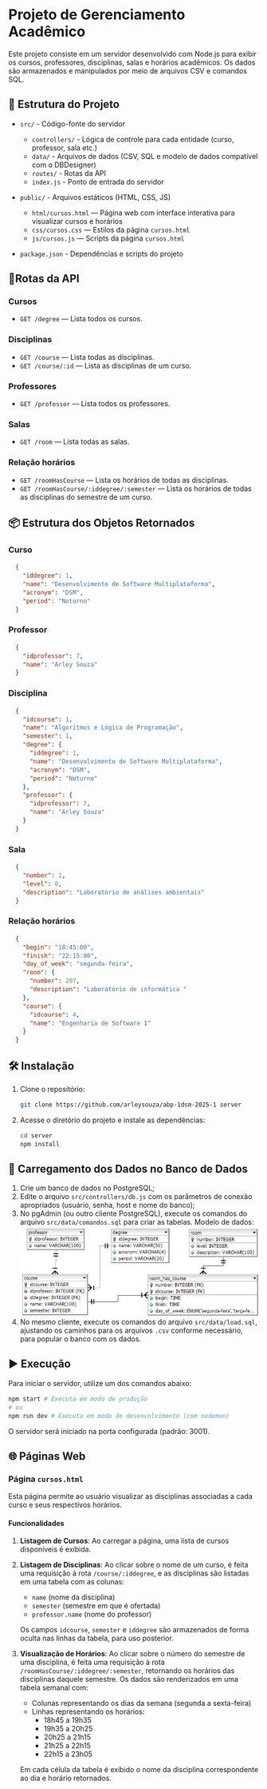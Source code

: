 # Projeto de Gerenciamento Acadêmico

Este projeto consiste em um servidor desenvolvido com Node.js para exibir os cursos, professores, disciplinas, salas e horários acadêmicos. Os dados são armazenados e manipulados por meio de arquivos CSV e comandos SQL.

## 📁 Estrutura do Projeto

- `src/` - Código-fonte do servidor  
  - `controllers/` - Lógica de controle para cada entidade (curso, professor, sala etc.)  
  - `data/` - Arquivos de dados (CSV, SQL e modelo de dados compatível com o DBDesigner)  
  - `routes/` - Rotas da API  
  - `index.js` - Ponto de entrada do servidor  

- `public/` - Arquivos estáticos (HTML, CSS, JS)  
  - `html/cursos.html` — Página web com interface interativa para visualizar cursos e horários  
  - `css/cursos.css` — Estilos da página `cursos.html`  
  - `js/cursos.js` — Scripts da página `cursos.html`  

- `package.json` - Dependências e scripts do projeto 

## 🔌Rotas da API

### Cursos
- `GET /degree` — Lista todos os cursos.

### Disciplinas
- `GET /course` — Lista todas as disciplinas.
- `GET /course/:id` — Lista as disciplinas de um curso.

### Professores
- `GET /professor` — Lista todos os professores.

### Salas
- `GET /room` — Lista todas as salas.

### Relação horários
- `GET /roomHasCourse` — Lista os horários de todas as disciplinas.
- `GET /roomHasCourse/:iddegree/:semester` — Lista os horários de todas as disciplinas do semestre de um curso. 

## 📦 Estrutura dos Objetos Retornados

### Curso
```json
  {
    "iddegree": 1,
    "name": "Desenvolvimento de Software Multiplataforma",
    "acronym": "DSM",
    "period": "Noturno"
  }
```

### Professor
```json
  {
    "idprofessor": 7,
    "name": "Arley Souza"
  }
```

### Disciplina
```json
  {
    "idcourse": 1,
    "name": "Algoritmos e Lógica de Programação",
    "semester": 1,
    "degree": {
      "iddegree": 1,
      "name": "Desenvolvimento de Software Multiplataforma",
      "acronym": "DSM",
      "period": "Noturno"
    },
    "professor": {
      "idprofessor": 7,
      "name": "Arley Souza"
    }
  }
```

### Sala
```json
  {
    "number": 1,
    "level": 0,
    "description": "Laboratório de análises ambientais"
  }
```

### Relação horários
```json
  {
    "begin": "18:45:00",
    "finish": "22:15:00",
    "day_of_week": "segunda-feira",
    "room": {
      "number": 207,
      "description": "Laboratório de informática "
    },
    "course": {
      "idcourse": 4,
      "name": "Engenharia de Software I"
    }
  }
```

## 🛠 Instalação

1. Clone o repositório:
   ```sh
   git clone https://github.com/arleysouza/abp-1dsm-2025-1 server
   ```
2. Acesse o diretório do projeto e instale as dependências:
   ```sh
   cd server
   npm install
   ```

## 💾 Carregamento dos Dados no Banco de Dados

1. Crie um banco de dados no PostgreSQL;
2. Edite o arquivo `src/controllers/db.js` com os parâmetros de conexão apropriados (usuário, senha, host e nome do banco);
3. No pgAdmin (ou outro cliente PostgreSQL), execute os comandos do arquivo `src/data/comandos.sql` para criar as tabelas. Modelo de dados:
![](https://github.com/arleysouza/abp-1dsm-2025-1/blob/main/images/modelo-bd.png)
4. No mesmo cliente, execute os comandos do arquivo `src/data/load.sql`, ajustando os caminhos para os arquivos `.csv` conforme necessário, para popular o banco com os dados.


## ▶️ Execução

Para iniciar o servidor, utilize um dos comandos abaixo:
```sh
npm start # Executa em modo de produção
# ou 
npm run dev # Executa em modo de desenvolvimento (com nodemon)
```

O servidor será iniciado na porta configurada (padrão: 3001).

## 🌐 Páginas Web

### Página `cursos.html`

Esta página permite ao usuário visualizar as disciplinas associadas a cada curso e seus respectivos horários.

#### Funcionalidades

1. **Listagem de Cursos**: Ao carregar a página, uma lista de cursos disponíveis é exibida.  
2. **Listagem de Disciplinas**: Ao clicar sobre o nome de um curso, é feita uma requisição à rota `/course/:iddegree`, e as disciplinas são listadas em uma tabela com as colunas:
   - `name` (nome da disciplina)
   - `semester` (semestre em que é ofertada)
   - `professor.name` (nome do professor)

   Os campos `idcourse`, `semester` e `iddegree` são armazenados de forma oculta nas linhas da tabela, para uso posterior.

3. **Visualização de Horários**: Ao clicar sobre o número do semestre de uma disciplina, é feita uma requisição à rota `/roomHasCourse/:iddegree/:semester`, retornando os horários das disciplinas daquele semestre. Os dados são renderizados em uma tabela semanal com:
   - Colunas representando os dias da semana (segunda a sexta-feira)
   - Linhas representando os horários:
     - 18h45 a 19h35
     - 19h35 a 20h25
     - 20h25 a 21h15
     - 21h25 a 22h15
     - 22h15 a 23h05

   Em cada célula da tabela é exibido o nome da disciplina correspondente ao dia e horário retornados.

